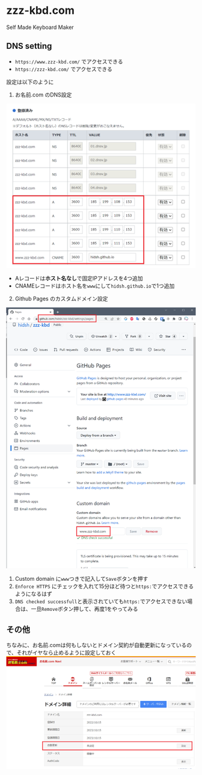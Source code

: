 # zzz-kbd.com
Self Made Keyboard Maker

## DNS setting

- `https://www.zzz-kbd.com/` でアクセスできる
- `https://zzz-kbd.com/` でアクセスできる

設定は以下のように

1. お名前.com のDNS設定

![お名前.comの設定](img/dns-onamae.png)

- Aレコードは**ホスト名なし**で固定IPアドレスを4つ追加
- CNAMEレコードはホスト名を`www`にして`hidsh.github.io`で1つ追加


2. Github Pages のカスタムドメイン設定

![Github Pagesの設定](img/dns-github-pages.png)

1. Custom domain に`www`つきで記入して`Save`ボタンを押す
2. `Enforce HTTPS` にチェックを入れて15分ほど待つと`https:`でアクセスできるようになるはず
3. `DNS checked successfull`と表示されていても`https:`でアクセスできない場合は、一旦`Remove`ボタン押して、再度1をやってみる

## その他
ちなみに、お名前.comは何もしないとドメイン契約が自動更新になっているので、それがイヤなら止めるように設定しておく
![お名前.comの自動更新設定](img/dns-onamae2.png)

